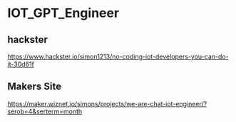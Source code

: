 # IOT_GPT_Engineer

## hackster   

https://www.hackster.io/simon1213/no-coding-iot-developers-you-can-do-it-30d61f  

## Makers Site

https://maker.wiznet.io/simons/projects/we-are-chat-iot-engineer/?serob=4&serterm=month  
